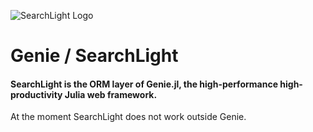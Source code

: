![SearchLight Logo](https://dl.dropboxusercontent.com/s/sy04ofyyi8es388/searchlight-logo.png)
# Genie / SearchLight
#### SearchLight is the ORM layer of Genie.jl, the high-performance high-productivity Julia web framework.

At the moment SearchLight does not work outside Genie.
